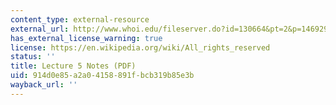 ```yaml
---
content_type: external-resource
external_url: http://www.whoi.edu/fileserver.do?id=130664&pt=2&p=146929
has_external_license_warning: true
license: https://en.wikipedia.org/wiki/All_rights_reserved
status: ''
title: Lecture 5 Notes (PDF)
uid: 914d0e85-a2a0-4158-891f-bcb319b85e3b
wayback_url: ''
---
```

